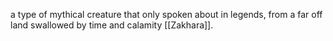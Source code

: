 a type of mythical creature that only spoken about in legends, from a far off land swallowed by time and calamity [[Zakhara]].